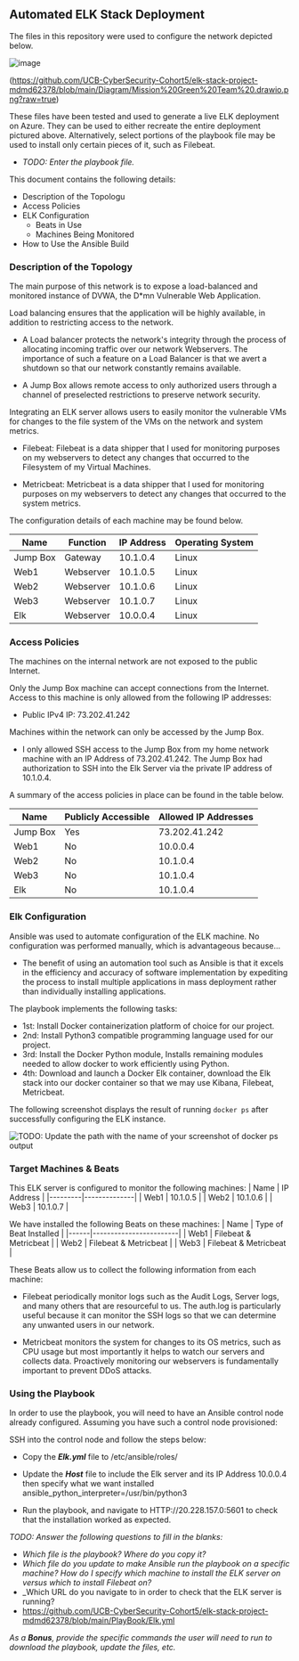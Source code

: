 ## Automated ELK Stack Deployment

The files in this repository were used to configure the network depicted below.

![image](https://user-images.githubusercontent.com/95522338/161464985-b7e1a162-7c7b-4282-88bc-c4549a3eb7bf.png)

(https://github.com/UCB-CyberSecurity-Cohort5/elk-stack-project-mdmd62378/blob/main/Diagram/Mission%20Green%20Team%20.drawio.png?raw=true)

These files have been tested and used to generate a live ELK deployment on Azure. They can be used to either recreate the entire deployment pictured above. Alternatively, select portions of the playbook file may be used to install only certain pieces of it, such as Filebeat.

  - _TODO: Enter the playbook file._

This document contains the following details:
- Description of the Topologu
- Access Policies
- ELK Configuration
  - Beats in Use
  - Machines Being Monitored
- How to Use the Ansible Build


### Description of the Topology

The main purpose of this network is to expose a load-balanced and monitored instance of DVWA, the D*mn Vulnerable Web Application.

Load balancing ensures that the application will be highly available, in addition to restricting access to the network.

  - A Load balancer protects the network's integrity through the process of allocating incoming traffic over our network Webservers. The importance of such a feature on a Load Balancer is that we avert a shutdown so that our network constantly remains available.   
  
  - A Jump Box allows remote access to only authorized users through a channel of preselected restrictions to preserve network security. 

Integrating an ELK server allows users to easily monitor the vulnerable VMs for changes to the file system of the VMs on the network and system metrics.
  
  - Filebeat: Filebeat is a data shipper that I used for monitoring purposes on my webservers to detect any changes that occurred to the Filesystem of my Virtual Machines.

  - Metricbeat: Metricbeat is a data shipper that I used for monitoring purposes on my webservers to detect any changes that occurred to the system metrics.

The configuration details of each machine may be found below.

| Name     | Function  | IP Address | Operating System |
|----------|-----------|------------|------------------|
| Jump Box | Gateway   | 10.1.0.4   | Linux            |
| Web1     | Webserver | 10.1.0.5   | Linux            |
| Web2     | Webserver | 10.1.0.6   | Linux            |
| Web3     | Webserver | 10.1.0.7   | Linux            |
| Elk      | Webserver | 10.0.0.4   | Linux            |

### Access Policies

The machines on the internal network are not exposed to the public Internet. 

Only the Jump Box machine can accept connections from the Internet. Access to this machine is only allowed from the following IP addresses:
- Public IPv4 IP: 73.202.41.242

Machines within the network can only be accessed by the Jump Box.
- I only allowed SSH access to the Jump Box from my home network machine with an IP Address of 73.202.41.242. 
The Jump Box had authorization to SSH into the Elk Server via the private IP address of 10.1.0.4. 

A summary of the access policies in place can be found in the table below.

| Name     | Publicly Accessible | Allowed IP Addresses |
|----------|---------------------|----------------------|
| Jump Box |      Yes            |    73.202.41.242     |
| Web1     |      No             |    10.0.0.4          |
| Web2     |      No             |    10.1.0.4          |
| Web3     |      No             |    10.1.0.4          |
| Elk      |      No             |    10.1.0.4          |

### Elk Configuration

Ansible was used to automate configuration of the ELK machine. No configuration was performed manually, which is advantageous because...
  
  - The benefit of using an automation tool such as Ansible is that it excels in the efficiency and accuracy of software implementation by expediting the process to install multiple applications in mass deployment rather than individually installing applications.

The playbook implements the following tasks:

  - 1st: Install Docker containerization platform of choice for our project. 
  - 2nd: Install Python3 compatible programming language used for our project.
  - 3rd: Install the Docker Python module, Installs remaining modules needed to allow docker to work efficiently              using Python.
  - 4th: Download and launch a Docker Elk container, download the Elk stack into our docker container so that we may          use Kibana, Filebeat, Metricbeat.


The following screenshot displays the result of running `docker ps` after successfully configuring the ELK instance.

![TODO: Update the path with the name of your screenshot of docker ps output](Images/docker_ps_output.png)

### Target Machines & Beats
This ELK server is configured to monitor the following machines:
| Name    | IP Address   |
|---------|--------------|
| Web1    | 10.1.0.5     |
| Web2    | 10.1.0.6     |
| Web3    | 10.1.0.7     |

We have installed the following Beats on these machines:
| Name | Type of Beat Installed |
|------|------------------------|
| Web1 | Filebeat & Metricbeat  |
| Web2 | Filebeat & Metricbeat  |
| Web3 | Filebeat & Metricbeat  |

These Beats allow us to collect the following information from each machine:
 
 - Filebeat periodically monitor logs such as the Audit Logs, Server logs, and many others that are resourceful to      us. The auth.log is particularly useful because it can monitor the SSH logs so that we can determine any unwanted    users in our network.
 
 -  Metricbeat monitors the system for changes to its OS metrics, such as CPU usage but most importantly it helps to     watch our servers and collects data. Proactively monitoring our webservers is fundamentally important to prevent     DDoS attacks.  

### Using the Playbook
In order to use the playbook, you will need to have an Ansible control node already configured. Assuming you have such a control node provisioned: 

SSH into the control node and follow the steps below:
- Copy the **_Elk.yml_** file to /etc/ansible/roles/
- Update the **_Host_** file to include the Elk server and its IP Address 10.0.0.4 then specify what we want           installed ansible_python_interpreter=/usr/bin/python3
 
- Run the playbook, and navigate to HTTP://20.228.157.0:5601 to check that the installation worked as expected.

_TODO: Answer the following questions to fill in the blanks:_
- _Which file is the playbook? Where do you copy it?_
- _Which file do you update to make Ansible run the playbook on a specific machine? How do I specify which machine to install the ELK server on versus which to install Filebeat on?_
- _Which URL do you navigate to in order to check that the ELK server is running?
- https://github.com/UCB-CyberSecurity-Cohort5/elk-stack-project-mdmd62378/blob/main/PlayBook/Elk.yml

_As a **Bonus**, provide the specific commands the user will need to run to download the playbook, update the files, etc._
